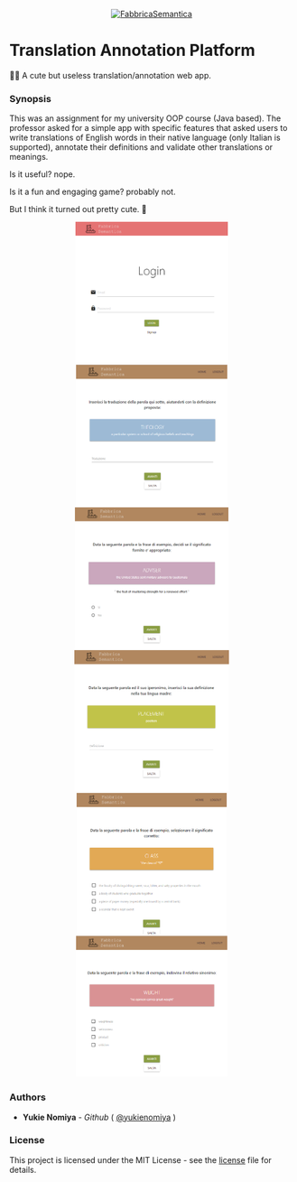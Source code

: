 <p align="center">
  <a href="https://github.com/yukienomiya/translation-annotation-platform">
    <img src="https://github.com/yukienomiya/translation-annotation-platform/raw/master/gallery/FS.png" alt="FabbricaSemantica" width="300"/>
  </a>
</p>

<h1>Translation Annotation Platform</h1>
✍🏻 A cute but useless translation/annotation web app.

<h3>Synopsis</h3>
<p>This was an assignment for my university OOP course (Java based).
The professor asked for a simple app with specific features that asked users to write translations of English words in
their native language (only Italian is supported), annotate their definitions and validate other translations or
meanings.</p>
<p>Is it useful? nope.</p>
<p>Is it a fun and engaging game? probably not.</p>
<p>But I think it turned out pretty cute. 🎀</p>

<p align="center">
  <img src="gallery/login.PNG" alt="Login Page" height="250">
  <img src="gallery/translAnn.PNG" alt="Example task #1" height="250">
  <img src="gallery/senseVal.PNG" alt="Example task #2" height="250">
  <img src="gallery/defAnn.PNG" alt="Example task #2" height="250">
  <img src="gallery/senseAnn.PNG" alt="Example task #2" height="250">
  <img src="gallery/myAnn.PNG" alt="Example task #2" height="250">
</p>

<h3>Authors</h3>
<ul>
  <li>
    <strong>Yukie Nomiya</strong>
     - 
    <em>Github</em>
     (
    <a href="https://github.com/yukienomiya">@yukienomiya</a>
    )
  </li>
</ul>
<h3>License</h3>
<p>
  This project is licensed under the MIT License - see the 
  <a href="https://github.com/yukienomiya/translation-annotation-platform/tree/master/license">license</a>
   file for details.
</p>